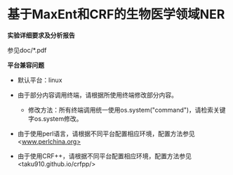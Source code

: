 # 基于MaxEnt和CRF的生物医学领域NER

**实验详细要求及分析报告**

参见doc/*.pdf

**平台兼容问题**

- 默认平台：linux

- 由于部分内容调用终端，请根据所使用终端修改部分内容。
  - 修改方法：所有终端调用统一使用os.system("command")，请检索关键字os.system修改。
- 由于使用perl语言，请根据不同平台配置相应环境，配置方法参见 <www.perlchina.org>
- 由于使用CRF++，请根据不同平台配置相应环境，配置方法参见 <taku910.github.io/crfpp/>

